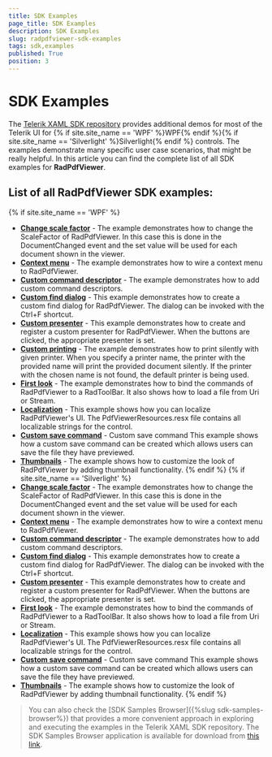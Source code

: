 ```yaml
---
title: SDK Examples
page_title: SDK Examples
description: SDK Examples
slug: radpdfviewer-sdk-examples
tags: sdk,examples
published: True
position: 3
---
```


# SDK Examples

The [Telerik XAML SDK repository](https://github.com/telerik/xaml-sdk/tree/master/) provides additional demos for most of the Telerik UI for {% if site.site_name == 'WPF' %}WPF{% endif %}{% if site.site_name == 'Silverlight' %}Silverlight{% endif %} controls. The examples demonstrate many specific user case scenarios, that might be really helpful. In this article you can find the complete list of all SDK examples for __RadPdfViewer__.

## List of all RadPdfViewer SDK examples:

{% if site.site_name == 'WPF' %}

* __[Change scale factor](https://github.com/telerik/xaml-sdk/tree/master/PdfViewer/ChangeScaleFactor)__ - The example demonstrates how to change the ScaleFactor of RadPdfViewer. In this case this is done in the DocumentChanged event and the set value will be used for each document shown in the viewer.
* __[Context menu](https://github.com/telerik/xaml-sdk/tree/master/PdfViewer/ContextMenu)__ - The example demonstrates how to wire a context menu to RadPdfViewer.
* __[Custom command descriptor](https://github.com/telerik/xaml-sdk/tree/master/PdfViewer/CustomCommandDescriptor)__ - The example demonstrates how to add custom command descriptors.
* __[Custom find dialog](https://github.com/telerik/xaml-sdk/tree/master/PdfViewer/CustomFindDialog)__ - This example demonstrates how to create a custom find dialog for RadPdfViewer. The dialog can be invoked with the Ctrl+F shortcut.
* __[Custom presenter](https://github.com/telerik/xaml-sdk/tree/master/PdfViewer/CustomPresenter)__ - This example demonstrates how to create and register a custom presenter for RadPdfViewer. When the buttons are clicked, the appropriate presenter is set.
* __[Custom printing](https://github.com/telerik/xaml-sdk/tree/master/PdfViewer/CustomPrinting)__ - The example demonstrates how to print silently with given printer. When you specify a printer name, the printer with the provided name will print the provided document silently. If the printer with the chosen name is not found, the default printer is being used.
* __[First look](https://github.com/telerik/xaml-sdk/tree/master/PdfViewer/FirstLook)__ - The example demonstrates how to bind the commands of RadPdfViewer to a RadToolBar. It also shows how to load a file from Uri or Stream.
* __[Localization](https://github.com/telerik/xaml-sdk/tree/master/PdfViewer/Localization)__ - This example shows how you can localize RadPdfViewer's UI.  The PdfViewerResources.resx file contains all localizable strings for the control.
* __[Custom save command](https://github.com/telerik/xaml-sdk/tree/master/PdfViewer/PdfViewerCustomSaveCommand)__ -  Custom save command 
This example shows how a custom save command can be created which allows users can save the file they have previewed.
* __[Thumbnails](https://github.com/telerik/xaml-sdk/tree/master/PdfViewer/Thumbnails)__ - The example shows how to customize the look of RadPdfViewer by adding thumbnail functionality.
{% endif %}
{% if site.site_name == 'Silverlight' %}
* __[Change scale factor](https://github.com/telerik/xaml-sdk/tree/master/PdfViewer/ChangeScaleFactor)__ - The example demonstrates how to change the ScaleFactor of RadPdfViewer. In this case this is done in the DocumentChanged event and the set value will be used for each document shown in the viewer.
* __[Context menu](https://github.com/telerik/xaml-sdk/tree/master/PdfViewer/ContextMenu)__ - The example demonstrates how to wire a context menu to RadPdfViewer.
* __[Custom command descriptor](https://github.com/telerik/xaml-sdk/tree/master/PdfViewer/CustomCommandDescriptor)__ - The example demonstrates how to add custom command descriptors.
* __[Custom find dialog](https://github.com/telerik/xaml-sdk/tree/master/PdfViewer/CustomFindDialog)__ - This example demonstrates how to create a custom find dialog for RadPdfViewer. The dialog can be invoked with the Ctrl+F shortcut.
* __[Custom presenter](https://github.com/telerik/xaml-sdk/tree/master/PdfViewer/CustomPresenter)__ - This example demonstrates how to create and register a custom presenter for RadPdfViewer. When the buttons are clicked, the appropriate presenter is set.
* __[First look](https://github.com/telerik/xaml-sdk/tree/master/PdfViewer/FirstLook)__ - The example demonstrates how to bind the commands of RadPdfViewer to a RadToolBar. It also shows how to load a file from Uri or Stream.
* __[Localization](https://github.com/telerik/xaml-sdk/tree/master/PdfViewer/Localization)__ - This example shows how you can localize RadPdfViewer's UI.  The PdfViewerResources.resx file contains all localizable strings for the control.
* __[Custom save command](https://github.com/telerik/xaml-sdk/tree/master/PdfViewer/PdfViewerCustomSaveCommand)__ -  Custom save command 
This example shows how a custom save command can be created which allows users can save the file they have previewed.
* __[Thumbnails](https://github.com/telerik/xaml-sdk/tree/master/PdfViewer/Thumbnails)__ - The example shows how to customize the look of RadPdfViewer by adding thumbnail functionality.
{% endif %}

>You can also check the [SDK Samples Browser]({%slug sdk-samples-browser%}) that provides a more convenient approach in exploring and executing the examples in the Telerik XAML SDK repository. The SDK Samples Browser application is available for download from [this link](http://demos.telerik.com/xaml-sdkbrowser/).